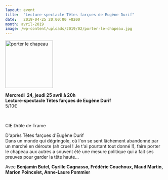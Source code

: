 ```yaml
---
layout: event
title:  "Lecture-spectacle Têtes farçues de Eugène Durif"
date:   2019-04-25 20:00:00 +0200
month: avril-2019
image: /wp-content/uploads/2019/02/porter-le-chapeau.jpg
---
```

<img class=" size-thumbnail wp-image-6053 alignleft" src="http://localhost/wpagendarts/wp-content/uploads/2019/02/porter-le-chapeau.jpg?w=150" alt="porter le chapeau" width="150" height="150" srcset="http://localhost/wpagendarts/wp-content/uploads/2019/02/porter-le-chapeau.jpg 312w, http://localhost/wpagendarts/wp-content/uploads/2019/02/porter-le-chapeau-300x300.jpg 300w, http://localhost/wpagendarts/wp-content/uploads/2019/02/porter-le-chapeau-150x150.jpg 150w" sizes="(max-width: 150px) 100vw, 150px" />

**Mercredi  24, jeudi 25 avril à 20h**  
**Lecture-spectacle Têtes farçues de Eugène Durif**  
5/10€

&nbsp;

CIE Drôle de Trame

D'après Têtes farçues d'Eugène Durif  
Dans un monde qui dégringole, où l'on se sent lâchement abandonné par un marché en déroute (ah cruel ! Je t'ai pourtant tout donné !), faire porter le chapeau aux autres a souvent été une mesure politique qui a fait ses preuves pour garder la tête haute...

Avec **Benjamin Butel, Cyrille Cagnasso, Frédéric Couchoux, Maud Martin, Marion Poincelet, Anne-Laure Pommier**